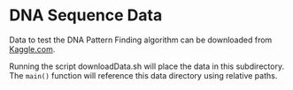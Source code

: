 # DNA Sequence Data

Data to test the DNA Pattern Finding algorithm can be downloaded from [Kaggle.com]( https://www.kaggle.com/fsiamp/bindna).

Running the script downloadData.sh will place the data in this subdirectory.  The `main()` function will reference this data directory using relative paths.

